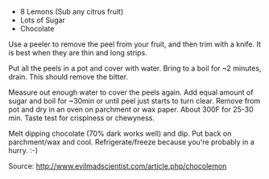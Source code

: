 - 8 Lemons  (Sub any citrus fruit)
- Lots of Sugar
- Chocolate

Use a peeler to remove the peel from your fruit, and then trim with a knife.
It is best when they are thin and long strips.

Put all the peels in a pot and cover with water.  Bring to a boil for ~2 minutes,
drain.  This should remove the bitter.

Measure out enough water to cover the peels again.  Add equal amount of sugar and
boil for ~30min or until peel just starts to turn clear.  Remove from pot and dry
in an oven on parchment or wax paper.  About 300F for 25-30 min.  Taste test for
crispiness or chewyness.

Melt dipping chocolate (70% dark works well) and dip.  Put back on parchment/wax and cool.  Refrigerate/freeze because you're probably in a hurry. :-)

Source: http://www.evilmadscientist.com/article.php/chocolemon
